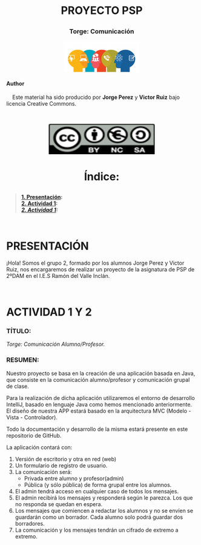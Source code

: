 # <p align="center">PROYECTO PSP</p>
### <p align="center">Torge: Comunicación</p>

<p align="center">
<img src="/resources/comuheader1.png" width="200" height="80"/>
</p>

#### Author
&nbsp;&nbsp;&nbsp;  Este material ha sido producido por <b>Jorge Perez</b> y <b>Victor Ruiz</b> bajo licencia Creative Commons.  

<br>

<p align="center">
<img src="/resources/LicenciaCC.png" height="80" width="280"/>  
</p>

# <p align="center">Índice:</p>
> **[1. Presentación](#1):**<br>
> **[2. Actividad 1](#2):**<br>
> ***[2. Actividad 1](#2):***<br>

<br>

<a name="1"></a>
# PRESENTACIÓN
¡Hola! Somos el grupo 2, formado por los alumnos Jorge Perez y Victor Ruiz, 
nos encargaremos de realizar un proyecto de la asignatura de PSP de 2ºDAM 
en el I.E.S Ramón del Valle Inclán.

<br>

<a name="2"></a>
# ACTIVIDAD 1 Y  2
### <b>TÍTULO:</b>
*Torge: Comunicación Alumno/Profesor.*

### <b> RESUMEN: </b>

Nuestro proyecto se basa en la creación de una aplicación basada en Java, que consiste en la comunicación alumno/profesor y comunicación grupal de clase.

Para la realización de dicha aplicación utilizaremos el entorno de desarrollo IntelliJ, basado en lenguaje Java como hemos mencionado anteriormente.
El diseño de nuestra APP estará basado en la arquitectura MVC (Modelo - Vista - Controlador).

Todo la documentación y desarrollo de la misma estará presente en este repositorio de GitHub.

La aplicación contará con:

1. Versión de escritorio y otra en red (web)
2. Un formulario de registro de usuario.
3. La comunicación será: 
	- Privada entre alumno y profesor(admin)
	- Pública (y sólo pública) de forma grupal entre los alumnos. 
4. El admin tendrá acceso en cualquier caso de todos los mensajes.
5. El admin recibirá los mensajes y responderá según le parezca. Los que no responda se quedan en espera.
6. Los mensajes que comiencen a redactar los alumnos y no se envíen se guardarán como un borrador. Cada alumno solo podrá guardar dos borradores.
7. La comunicación y los mensajes tendrán un cifrado de extremo a extremo.




